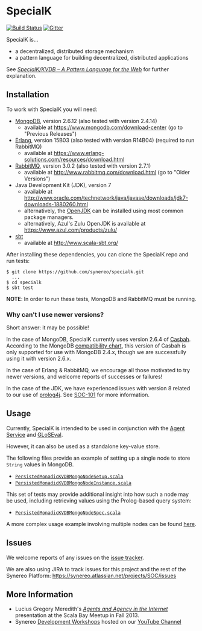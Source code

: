 # SpecialK

[![Build Status](https://travis-ci.org/synereo/specialk.svg?branch=1.0)](https://travis-ci.org/synereo/specialk)
[![Gitter](https://badges.gitter.im/synereo/specialk.svg)](https://gitter.im/synereo/specialk?utm_source=badge&utm_medium=badge&utm_campaign=pr-badge&utm_content=badge)

SpecialK is...

* a decentralized, distributed storage mechanism
* a pattern language for building decentralized, distributed applications

See [*SpecialK/KVDB – A Pattern Language for the Web*](http://blog.synereo.com/2015/03/17/specialkkvdb-a-pattern-language-for-the-web/) for further explanation.

## Installation

To work with SpecialK you will need:

* [MongoDB](https://www.mongodb.com/), version 2.6.12 (also tested with version 2.4.14)
  * available at https://www.mongodb.com/download-center (go to "Previous Releases")
* [Erlang](https://www.erlang.org/), version 15B03 (also tested with version R14B04) (required to run RabbitMQ)
  * available at https://www.erlang-solutions.com/resources/download.html
* [RabbitMQ](http://www.rabbitmq.com/), version 3.0.2 (also tested with version 2.7.1)
  * available at http://www.rabbitmq.com/download.html (go to "Older Versions")
* Java Development Kit (JDK), version 7
  * available at http://www.oracle.com/technetwork/java/javase/downloads/jdk7-downloads-1880260.html
  * alternatively, the [OpenJDK](http://openjdk.java.net/) can be installed using most common package managers.
  * alternatively, Azul's Zulu OpenJDK is available at https://www.azul.com/products/zulu/
* [sbt](http://www.scala-sbt.org/)
  * available at http://www.scala-sbt.org/

After installing these dependencies, you can clone the SpecialK repo and run tests:
```
$ git clone https://github.com/synereo/specialk.git
  ...
$ cd specialk
$ sbt test
```

**NOTE**: In order to run these tests, MongoDB and RabbitMQ must be running.

### Why can't I use newer versions?

Short answer: it may be possible!

In the case of MongoDB, SpecialK currently uses version 2.6.4 of [Casbah](http://mongodb.github.io/casbah/).  According to the MongoDB [compatibility chart](https://docs.mongodb.com/ecosystem/drivers/driver-compatibility-reference/#scala-driver-compatibility), this version of Casbah is only supported for use with MongoDB 2.4.x, though we are successfully using it with version 2.6.x.

In the case of Erlang & RabbitMQ, we encourage all those motivated to try newer versions, and welcome reports of successes or failures!

In the case of the JDK, we have experienced issues with version 8 related to our use of [prolog4j](https://github.com/espakm/prolog4j).  See [SOC-101](https://synereo.atlassian.net/browse/SOC-101) for more information.

## Usage

Currently, SpecialK is intended to be used in conjunction with the [Agent Service](https://github.com/synereo/agent-service-ati-ia) and [GLoSEval](https://github.com/synereo/gloseval).

However, it can also be used as a standalone key-value store.

The following files provide an example of setting up a single node to store `String` values in MongoDB.
* [`PersistedMonadicKVDBMongoNodeSetup.scala`](src/test/scala/com/biosimilarity/lift/model/store/PersistedMonadicKVDBMongoNodeSetup.scala)
* [`PersistedMonadicKVDBMongoNodeInstance.scala`](src/test/scala/com/biosimilarity/lift/model/store/PersistedMonadicKVDBMongoNodeInstance.scala)

This set of tests may provide additional insight into how such a node may be used, including retrieving values using the Prolog-based query system:
* [`PersistedMonadicKVDBMongoNodeSpec.scala`](src/test/scala/com/biosimilarity/lift/model/store/PersistedMonadicKVDBMongoNodeSpec.scala)

A more complex usage example involving multiple nodes can be found [here](https://github.com/synereo/agent-service-ati-ia/blob/master/AgentServices-Store/src/main/scala/com/protegra_ati/agentservices/store/AgentKVDBMongoNode.scala#L2276-L4689).

## Issues

We welcome reports of any issues on the [issue tracker](https://github.com/synereo/specialk/issues).

We are also using JIRA to track issues for this project and the rest of the Synereo Platform:
https://synereo.atlassian.net/projects/SOC/issues

## More Information

* Lucius Gregory Meredith's [*Agents and Agency in the Internet*](https://youtu.be/CjSr9Iui1ko) presentation at the Scala Bay Meetup in Fall 2013.
* Synereo [Development Workshops](https://www.youtube.com/playlist?list=PLsMIFzUId4x_FoKGsr_dVvp-v_VQdGc8t) hosted on our [YouTube Channel](https://www.youtube.com/channel/UCU5CBbxAeFYnodf32w3ahOQ)
